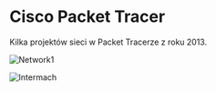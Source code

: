 # Cisco Packet Tracer
Kilka projektów sieci w Packet Tracerze z roku 2013.

![Network1](https://user-images.githubusercontent.com/12998256/86323316-ee485980-bc3c-11ea-9513-0003d543d3e8.png)

![Intermach](https://user-images.githubusercontent.com/12998256/86323340-f7d1c180-bc3c-11ea-961a-86e1f78cb9f7.png)
